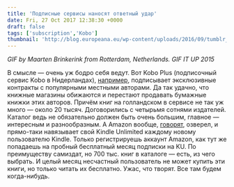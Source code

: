 ```yaml
---
title: 'Подписные сервисы наносят ответный удар'
date: Fri, 27 Oct 2017 12:38:30 +0000
draft: false
tags: ['subscription','Kobo']
thumbnail: 'http://blog.europeana.eu/wp-content/uploads/2016/09/tumblr_ny6mjuCobx1ucby2eo1_400-1.gif'
---
```

*GIF by Maarten Brinkerink from Rotterdam, Netherlands. GIF IT UP 2015*

В смысле — очень уж бодро себя ведут. Вот Kobo Plus (подписочный сервис Kobo в Нидерландах), [например](https://goodereader.com/blog/e-book-news/kobo-plus-is-getting-a-number-of-exclusive-ebooks), подписывает эксклюзивные контракты с популярными местными авторами. Да так удачно, что книжные магазины обижаются и перестают продавать бумажные книжки этих авторов. Причём книг на голландском в сервисе не так уж много — около 20 тысяч. Договорились с четырьмя сотнями издателей. Каталог ведь не обязательно должен быть очень большим, главное — интересным и разнообразным. А Amazon вообще, [говорят](https://goodereader.com/blog/electronic-readers/amazon-is-forcing-new-users-to-signup-for-kindle-unlimited), озверел, и прямо-таки навязывает свой Kindle Unlimited каждому новому пользователю Kindle. Только регистрируешь аккаунт Amazon, как тут же попадаешь на пробный бесплатный месяц подписки на KU. По преимуществу самиздат, но 700 тыс. книг в каталоге — есть, из чего выбрать. И целый месяц несчастный пользователь не может купить эти книги, но только читать их бесплатно. Ужас, что творят. Все там будем когда-нибудь. 